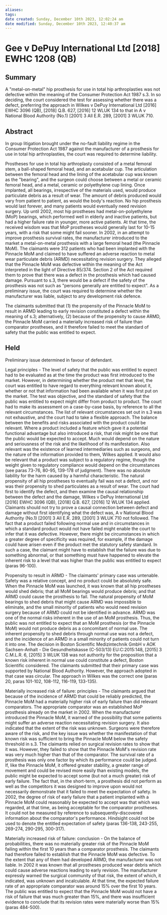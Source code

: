 ```yaml
---
aliases: 
tags: 
date created: Sunday, December 10th 2023, 12:02:24 am
date modified: Sunday, December 10th 2023, 12:40:37 am
---
```


# Gee v DePuy International Ltd [2018] EWHC 1208 (QB)

## Summary

A "metal-on-metal" hip prosthesis for use in total hip arthroplasties was not defective within the meaning of the Consumer Protection Act 1987 s.3. In so deciding, the court considered the test for assessing whether there was a defect, preferring the approach in Wilkes v DePuy International Ltd [2016] EWHC 3096 (QB), [2018] Q.B. 627, [2016] 12 WLUK 134 to that in A v National Blood Authority (No.1) [2001] 3 All E.R. 289, [2001] 3 WLUK 710.

## Abstract

In group litigation brought under the no-fault liability regime in the Consumer Protection Act 1987 against the manufacturer of a prosthesis for use in total hip arthroplasties, the court was required to determine liability.

Prostheses for use in total hip arthroplasty consisted of a metal femoral stem, a ball-shaped femoral head, and an acetabular cup. The articulation between the femoral head and the lining of the acetabular cup was known as the "bearing", and the surgeon could choose between a metal or ceramic femoral head, and a metal, ceramic or polyethylene cup lining. Once implanted, all bearings, irrespective of the materials used, would produce particulate debris as a result of wear. The amount of debris produced would vary from patient to patient, as would the body's reaction. No hip prosthesis would last forever, and many patients would eventually need revision surgery. Up until 2002, most hip prostheses had metal-on-polyethylene (MoP) bearings, which performed well in elderly and inactive patients, but had a higher failure rate in younger, more active patients. At that time, the received wisdom was that MoP prostheses would generally last for 10-15 years, with a risk that some might fail sooner. In 2002, in an attempt to improve prosthesis survival rates, the manufacturer introduced to the market a metal-on-metal prosthesis with a large femoral head (the Pinnacle MoM). The claimants were 312 patients who had been implanted with the Pinnacle MoM and claimed to have suffered an adverse reaction to metal wear particulate debris (ARMD) necessitating revision surgery. They alleged that the Pinnacle MoM was defective within the meaning of the Act interpreted in the light of Directive 85/374. Section 2 of the Act required them to prove that there was a defect in the prosthesis which had caused damage. Pursuant to s.3, there would be a defect if the safety of the prosthesis was not such as "persons generally are entitled to expect". As a preliminary issue, the court was required to determine whether the manufacturer was liable, subject to any development risk defence.

The claimants submitted that (1) the propensity of the Pinnacle MoM to result in ARMD leading to early revision constituted a defect within the meaning of s.3; alternatively, (2) because of the propensity to cause ARMD, the Pinnacle MoM carried a materially increased risk of failure than comparator prostheses, and it therefore failed to meet the standard of safety that the public was entitled to expect.

## Held

Preliminary issue determined in favour of defendant.

Legal principles - The level of safety that the public was entitled to expect had to be evaluated as at the time the product was first introduced to the market. However, in determining whether the product met that level, the court was entitled to have regard to everything relevant known about it, whether or not that information had been available when it was first put on the market. The test was objective, and the standard of safety that the public was entitled to expect might differ from product to product. The court had to make its assessment on a case-by-case basis, by reference to all the relevant circumstances. The list of relevant circumstances set out in s.3 was not exhaustive, and the court had to take a flexible approach. The balance between the benefits and risks associated with the product could be relevant. Where a product included a feature which gave it a potential functional advantage but also introduced a risk, that risk might be one that the public would be expected to accept. Much would depend on the nature and seriousness of the risk and the likelihood of its manifestation. Also relevant was the existence of learned intermediaries such as surgeons, and the nature of the information provided to them, Wilkes applied. It would also be relevant that a product was subject to a regulatory regime, though the weight given to regulatory compliance would depend on the circumstances (see paras 73-76, 80-95, 139-178 of judgment). There was no absolute liability for the harm caused by a harmful characteristic. The natural propensity of all hip prostheses to eventually fail was not a defect, and nor was their propensity to shed particulates as a result of wear. The court had first to identify the defect, and then examine the causal relationship between the defect and the damage, Wilkes v DePuy International Ltd [2016] EWHC 3096 (QB), [2018] Q.B. 627, [2016] 12 WLUK 134 applied. Claimants should not try to prove a causal connection between defect and damage without first identifying what the defect was, A v National Blood Authority (No.1) [2001] 3 All E.R. 289, [2001] 3 WLUK 710 not followed. The fact that a product failed following normal use and in circumstances in which a standard product would not have failed might enable the court to infer that it was defective. However, there might be circumstances in which a greater degree of specificity was required, for example, if the damage could have arisen even if the product met the statutory safety standard. In such a case, the claimant might have to establish that the failure was due to something abnormal, or that something must have happened to elevate the inherent risk to a level that was higher than the public was entitled to expect (paras 96-100).

Propensity to result in ARMD - The claimants' primary case was untenable. Safety was a relative concept, and no product could be absolutely safe. When the Pinnacle MoM was launched, it was known that all hip prostheses would shed debris; that all MoM bearings would produce debris; and that ARMD could cause the prosthesis to fail. The natural propensity of MoM bearings to shed debris that might cause ARMD was impossible to eliminate, and the small minority of patients who would need revision surgery because of ARMD could not be identified in advance. ARMD was one of the normal risks inherent in the use of an MoM prosthesis. Thus, the public was not entitled to expect that an MoM prosthesis (or the Pinnacle MoM) would not produce debris as a concomitant of normal use. The inherent propensity to shed debris through normal use was not a defect, and the incidence of an ARMD in a small minority of patients could not turn it into one. The decision in Boston Scientific Medizintechnik GmbH v AOK Sachsen-Anhalt - Die Gesundheitskasse (C-503/13) EU:C:2015:148, [2015] 3 C.M.L.R. 6, [2015] 3 WLUK 138 was not authority for the proposition that a known risk inherent in normal use could constitute a defect, Boston Scientific considered. The claimants submitted that their primary case was supported by National Blood Authority. However, the approach adopted in that case was circular. The approach in Wilkes was the correct one (paras 20, paras 101-102, 108-112, 116-119, 133-135).

Materially increased risk of failure: principles - The claimants argued that because of the incidence of ARMD that could be reliably predicted, the Pinnacle MoM had a materially higher risk of early failure than did relevant comparators. The appropriate comparator was an established MoP prosthesis already on the market in 2002. When the manufacturer introduced the Pinnacle MoM, it warned of the possibility that some patients might suffer an adverse reaction necessitating revision surgery. It also indicated that the extent of the risk was unknown. Surgeons were therefore aware of the risk, and the key issue was whether the manifestation of that known risk was sufficient to bring the Pinnacle MoM below the safety threshold in s.3. The claimants relied on surgical revision rates to show that it was. However, they failed to show that the Pinnacle MoM's revision rate was very much higher than that of the comparator. The survival rate of a prosthesis was only one factor by which its performance could be judged. If, like the Pinnacle MoM, it offered greater stability, a greater range of movement and could be revised more easily than existing models, the public might be expected to accept some (but not a much greater) risk of early failure. The fact that, in the short-term, a prosthesis did not perform as well as the competitors it was designed to improve upon would not necessarily demonstrate that it failed to meet the expectation of safety. In 2002, the degree of risk of early failure that a patient implanted with a Pinnacle MoM could reasonably be expected to accept was that which was regarded, at that time, as being acceptable for the comparator prostheses. It could not be measured by reference to subsequently-discovered information about the comparator's performance. Hindsight could not be used to denote the entitled expectation of safety (paras 136-138, 243-255, 269-274, 290-295, 300-317).

Materially increased risk of failure: conclusion - On the balance of probabilities, there was no materially greater risk of the Pinnacle MoM failing within the first 10 years than a comparator prosthesis. The claimants had therefore failed to establish that the Pinnacle MoM was defective. To the extent that any of them had developed ARMD, the manufacturer was not liable. In 2002 it was known that all prostheses produced wear debris which could cause adverse reactions leading to early revision. The manufacturer expressly warned the surgical community of that risk, the extent of which, it indicated, was unknown and incalculable. At that time, the expected failure rate of an appropriate comparator was around 15% over the first 10 years. The public was entitled to expect that the Pinnacle MoM would not have a risk of failure that was much greater than 15%, and there was insufficient evidence to conclude that its revision rates were materially worse than 15% (paras 484-500).
